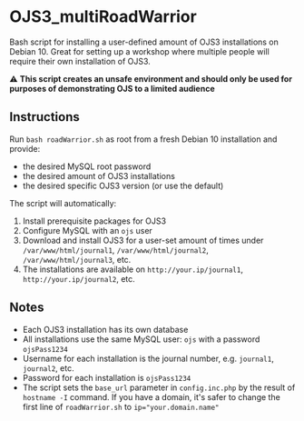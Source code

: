 # OJS3_multiRoadWarrior
Bash script for installing a user-defined amount of OJS3 installations on Debian 10. Great for setting up a workshop where multiple people will require their own installation of OJS3.

:warning: **This script creates an unsafe environment and should only be used for purposes of demonstrating OJS to a limited audience**

## Instructions

Run `bash roadWarrior.sh` as root from a fresh Debian 10 installation and provide:

- the desired MySQL root password
- the desired amount of OJS3 installations
- the desired specific OJS3 version (or use the default)

The script will automatically:

1. Install prerequisite packages for OJS3
2. Configure MySQL with an `ojs` user
3. Download and install OJS3 for a user-set amount of times under `/var/www/html/journal1`, `/var/www/html/journal2`, `/var/www/html/journal3`, etc.
4. The installations are available on `http://your.ip/journal1`, `http://your.ip/journal2`, etc.

## Notes

- Each OJS3 installation has its own database
- All installations use the same MySQL user: `ojs` with a password `ojsPass1234`
- Username for each installation is the journal number, e.g. `journal1`, `journal2`, etc.
- Password for each installation is `ojsPass1234`
- The script sets the `base_url` parameter in `config.inc.php` by the result of `hostname -I` command. If you have a domain, it's safer to change the first line of `roadWarrior.sh` to `ip="your.domain.name"`
